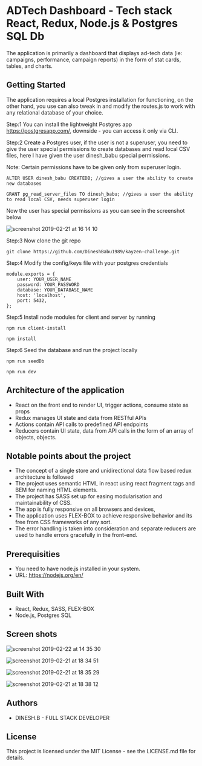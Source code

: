# ADTech Dashboard - Tech stack React, Redux, Node.js & Postgres SQL Db
The application is primarily a dashboard that displays ad-tech data (ie: campaigns, performance, campaign reports) in the form of stat cards, tables, and charts. 

## Getting Started

The application requires a local Postgres installation for functioning, on the other hand, you use can also tweak in and modify the routes.js to work with any relational database of your choice.

Step:1 You can install the lightweight  Postgres app https://postgresapp.com/, downside - you can access it only via CLI.

Step:2 Create a Postgres user, if the user is not a superuser, you need to give the user special permissions to create databases and read local CSV files, here I have given the user dinesh_babu special permissions.

Note: Certain permissions have to be given only from superuser login.

```
ALTER USER dinesh_babu CREATEDB; //gives a user the ability to create new databases

GRANT pg_read_server_files TO dinesh_babu; //gives a user the ability to read local CSV, needs superuser login

```
Now the user has special permissions as you can see in the screenshot below

![screenshot 2019-02-21 at 16 14 10](https://user-images.githubusercontent.com/35486337/53180410-d1862580-35f5-11e9-87ac-58f3409d4674.png)

Step:3 Now clone the git repo 

```
git clone https://github.com/DineshBabu1989/kayzen-challenge.git

```

Step:4 Modify the config/keys file with your postgres credentials

```
module.exports = {
    user: YOUR_USER_NAME
    password: YOUR_PASSWORD
    database: YOUR_DATABASE_NAME
    host: 'localhost',
    port: 5432,
};

```
Step:5 Install node modules for client and server by running

```
npm run client-install

npm install

```

Step:6 Seed the database and run the project locally

```
npm run seedDb 

npm run dev

```

## Architecture of the application

- React on the front end to render UI, trigger actions, consume state as props
- Redux manages UI state and data from RESTful APIs
- Actions contain API calls to predefined API endpoints
- Reducers contain UI state, data from API calls in the form of an array of objects, objects.

## Notable points about the project

- The concept of a single store and unidirectional data flow based redux architecture is followed
- The project uses semantic HTML in react using react fragment tags and BEM for naming HTML elements.
- The project has SASS set up for easing modularisation and maintainability of CSS.
- The app is fully responsive on all browsers and devices, 
- The application uses FLEX-BOX to achieve responsive behavior and its free from CSS frameworks of any sort.
- The error handling is taken into consideration and separate reducers are used to handle errors gracefully in the front-end.

## Prerequisities

- You need to have node.js installed in your system.
- URL: https://nodejs.org/en/

## Built With

- React, Redux, SASS, FLEX-BOX
- Node.js, Postgres SQL

## Screen shots 


![screenshot 2019-02-22 at 14 35 30](https://user-images.githubusercontent.com/35486337/53245829-276ad400-36af-11e9-80c8-121745f8c9b1.png)


![screenshot 2019-02-21 at 18 34 51](https://user-images.githubusercontent.com/35486337/53189670-5712d100-3608-11e9-8206-ff621e2c7663.png)


![screenshot 2019-02-21 at 18 35 29](https://user-images.githubusercontent.com/35486337/53189718-6eea5500-3608-11e9-9eff-7ba93ac498c0.png)


![screenshot 2019-02-21 at 18 38 12](https://user-images.githubusercontent.com/35486337/53189749-81648e80-3608-11e9-9530-ce366b6220b7.png)

## Authors

- DINESH.B - FULL STACK DEVELOPER

## License

This project is licensed under the MIT License - see the LICENSE.md file for details.
